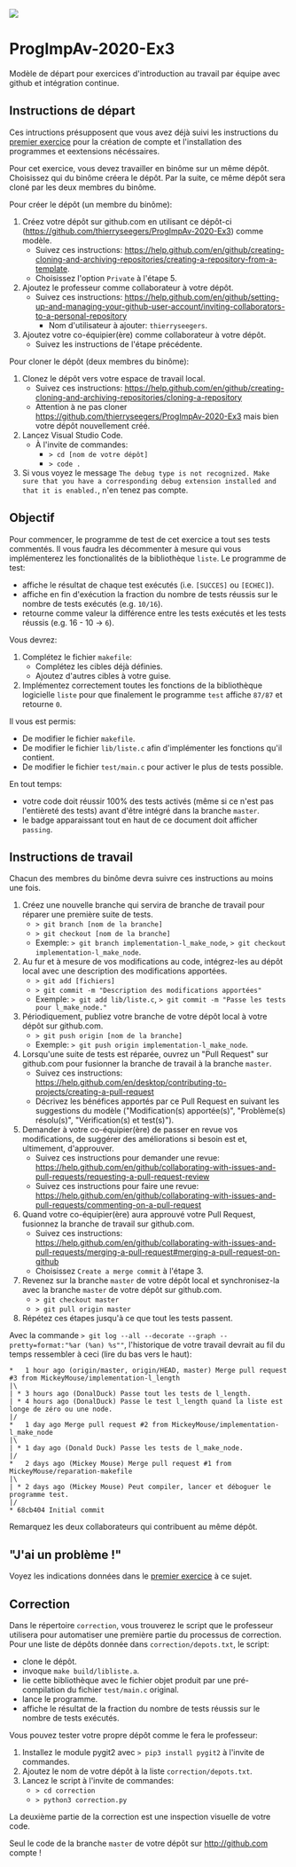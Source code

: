 ![](workflows/Test%20master/badge.svg)

# ProgImpAv-2020-Ex3

Modèle de départ pour exercices d'introduction au travail par équipe avec github et intégration continue.

## Instructions de départ

Ces intructions présupposent que vous avez déjà suivi les instructions du [premier exercice](https://github.com/thierryseegers/ProgImpAv-2020-Ex1) pour la création de compte et l'installation des programmes et eextensions nécéssaires.

Pour cet exercice, vous devez travailler en binôme sur un même dépôt. Choisissez qui du binôme créera le dépôt. Par la suite, ce même dépôt sera cloné par les deux membres du binôme.

Pour créer le dépôt (un membre du binôme):
1. Créez votre dépôt sur github.com en utilisant ce dépôt-ci (https://github.com/thierryseegers/ProgImpAv-2020-Ex3) comme modèle.
    - Suivez ces instructions: https://help.github.com/en/github/creating-cloning-and-archiving-repositories/creating-a-repository-from-a-template.
    - Choisissez l'option `Private` à l'étape 5.
1. Ajoutez le professeur comme collaborateur à votre dépôt.
    - Suivez ces instructions: https://help.github.com/en/github/setting-up-and-managing-your-github-user-account/inviting-collaborators-to-a-personal-repository
        - Nom d'utilisateur à ajouter: `thierryseegers`.
1. Ajoutez votre co-équipier(ère) comme collaborateur à votre dépôt.
    - Suivez les instructions de l'étape précédente.

Pour cloner le dépôt (deux membres du binôme):
1. Clonez le dépôt vers votre espace de travail local.
    - Suivez ces instructions: https://help.github.com/en/github/creating-cloning-and-archiving-repositories/cloning-a-repository
    - Attention à ne pas cloner https://github.com/thierryseegers/ProgImpAv-2020-Ex3 mais bien votre dépôt nouvellement créé.
1. Lancez Visual Studio Code.
    - À l'invite de commandes:
        - `> cd [nom de votre dépôt]`
        - `> code .`
1. Si vous voyez le message `The debug type is not recognized. Make sure that you have a corresponding debug extension installed and that it is enabled.`, n'en tenez pas compte.


## Objectif

Pour commencer, le programme de test de cet exercice a tout ses tests commentés.
Il vous faudra les décommenter à mesure qui vous implémenterez les fonctionalités de la bibliothèque `liste`. Le programme de test:
- affiche le résultat de chaque test exécutés (i.e. `[SUCCES]` ou `[ECHEC]`).
- affiche en fin d'exécution la fraction du nombre de tests réussis sur le nombre de tests exécutés (e.g. `10/16`).
- retourne comme valeur la différence entre les tests exécutés et les tests réussis (e.g. 16 - 10 -> `6`).

Vous devrez:

1. Complétez le fichier `makefile`:
    - Complétez les cibles déjà définies.
    - Ajoutez d'autres cibles à votre guise.
1. Implémentez correctement toutes les fonctions de la bibliothèque logicielle `liste` pour que finalement le programme `test` affiche `87/87` et retourne `0`.

Il vous est permis: 
- De modifier le fichier `makefile`.
- De modifier le fichier `lib/liste.c` afin d'implémenter les fonctions qu'il contient.
- De modifier le fichier `test/main.c` pour activer le plus de tests possible.

En tout temps:
- votre code doit réussir 100% des tests activés (même si ce n'est pas l'entièreté des tests) avant d'être intégré dans la branche `master`.
- le badge apparaissant tout en haut de ce document doit afficher `passing`.

## Instructions de travail

Chacun des membres du binôme devra suivre ces instructions au moins une fois.

1. Créez une nouvelle branche qui servira de branche de travail pour réparer une première suite de tests.
    - `> git branch [nom de la branche]`
    - `> git checkout [nom de la branche]`
    - Exemple: `> git branch implementation-l_make_node`, `> git checkout implementation-l_make_node`.
1. Au fur et à mesure de vos modifications au code, intégrez-les au dépôt local avec une description des modifications apportées.
    - `> git add [fichiers]`
    - `> git commit -m "Description des modifications apportées"`
    - Exemple: `> git add lib/liste.c`, `> git commit -m "Passe les tests pour l_make_node."`
1. Périodiquement, publiez votre branche de votre dépôt local à votre dépôt sur github.com.
    - `> git push origin [nom de la branche]`
    - Exemple: `> git push origin implementation-l_make_node`.
1. Lorsqu'une suite de tests est réparée, ouvrez un "Pull Request" sur github.com pour fusionner la branche de travail à la branche `master`.
    - Suivez ces instructions: https://help.github.com/en/desktop/contributing-to-projects/creating-a-pull-request
    - Décrivez les bénéfices apportés par ce Pull Request en suivant les suggestions du modèle ("Modification(s) apportée(s)", "Problème(s) résolu(s)", "Vérification(s) et test(s)").
1. Demander à votre co-équipier(ère) de passer en revue vos modifications, de suggérer des améliorations si besoin est et, ultimement, d'approuver.
    - Suivez ces instructions pour demander une revue: https://help.github.com/en/github/collaborating-with-issues-and-pull-requests/requesting-a-pull-request-review
    - Suivez ces instructions pour faire une revue: https://help.github.com/en/github/collaborating-with-issues-and-pull-requests/commenting-on-a-pull-request
1. Quand votre co-équipier(ère) aura approuvé votre Pull Request, fusionnez la branche de travail sur github.com.
    - Suivez ces instructions: https://help.github.com/en/github/collaborating-with-issues-and-pull-requests/merging-a-pull-request#merging-a-pull-request-on-github
    - Choisissez `Create a merge commit` à l'étape 3.
1. Revenez sur la branche `master` de votre dépôt local et synchronisez-la avec la branche `master` de votre dépôt sur github.com.
    - `> git checkout master`
    - `> git pull origin master`
1. Répétez ces étapes jusqu'à ce que tout les tests passent.

Avec la commande `> git log --all --decorate --graph --pretty=format:"%ar (%an) %s""`, l'historique de votre travail devrait au fil du temps ressembler à ceci (lire du bas vers le haut):

```
*   1 hour ago (origin/master, origin/HEAD, master) Merge pull request #3 from MickeyMouse/implementation-l_length
|\
| * 3 hours ago (DonalDuck) Passe tout les tests de l_length.
| * 4 hours ago (DonalDuck) Passe le test l_length quand la liste est longe de zéro ou une node.
|/
*   1 day ago Merge pull request #2 from MickeyMouse/implementation-l_make_node
|\
| * 1 day ago (Donald Duck) Passe les tests de l_make_node.
|/
*   2 days ago (Mickey Mouse) Merge pull request #1 from MickeyMouse/reparation-makefile
|\
| * 2 days ago (Mickey Mouse) Peut compiler, lancer et déboguer le programme test.
|/
* 68cb404 Initial commit
```

Remarquez les deux collaborateurs qui contribuent au même dépôt.

## "J'ai un problème !"

Voyez les indications données dans le [premier exercice](https://github.com/thierryseegers/ProgImpAv-2020-Ex1#jai-un-probl%C3%A8me-) à ce sujet.

## Correction

Dans le répertoire `correction`, vous trouverez le script que le professeur utilisera pour automatiser une première partie du processus de correction.
Pour une liste de dépôts donnée dans `correction/depots.txt`, le script:
 - clone le dépôt.
 - invoque `make build/libliste.a`.
 - lie cette bibliothèque avec le fichier objet produit par une pré-compilation du fichier `test/main.c` original.
 - lance le programme.
 - affiche le résultat de la fraction du nombre de tests réussis sur le nombre de tests exécutés.

Vous pouvez tester votre propre dépôt comme le fera le professeur:
1. Installez le module pygit2 avec `> pip3 install pygit2` à l'invite de commandes.
1. Ajoutez le nom de votre dépôt à la liste `correction/depots.txt`.
1. Lancez le script à l'invite de commandes:
    - `> cd correction`
    - `> python3 correction.py`

La deuxième partie de la correction est une inspection visuelle de votre code.

Seul le code de la branche `master` de votre dépôt sur http://github.com compte !
